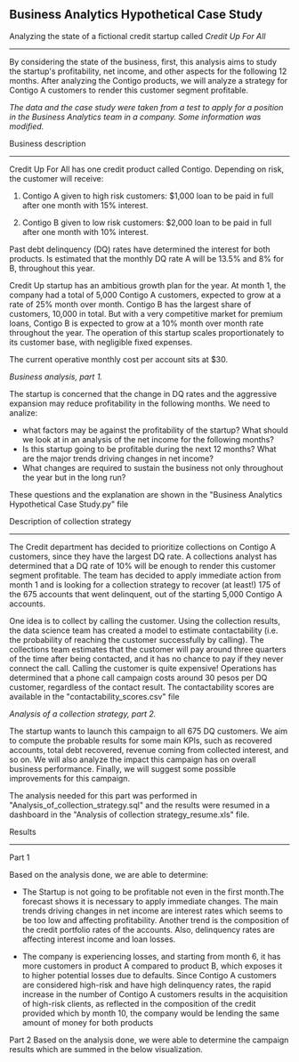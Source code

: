 ## **Business Analytics Hypothetical Case Study**
Analyzing the state of a fictional credit startup called *Credit Up For All*

---------------

By considering the state of the business, first, this analysis aims to study the startup's profitability, net income, and other aspects for the following 12 months. After analyzing the Contigo products, we will analyze a strategy for Contigo A customers to render this customer segment profitable.

*The data and the case study were taken from a test to apply for a position in the Business Analytics team in a company. Some information was modified.*



Business description 

---------------

Credit Up For All has one credit product called Contigo. Depending on risk, the customer will receive:

1. Contigo A given to high risk customers: $1,000 loan to be paid in full after one month with 15% interest. 

2. Contigo B given to low risk customers: $2,000 loan to be paid in full after one month with 10% interest. 


Past debt delinquency (DQ) rates have determined the interest for both products. Is estimated that the monthly DQ rate A will be 13.5% and 8% for B, throughout this year.

Credit Up startup has an ambitious growth plan for the year. At month 1, the company had a total of 5,000 Contigo A customers, expected to grow at a rate of 25% month over month. Contigo B has the largest share of customers, 10,000 in total. But with a very competitive market for premium loans, Contigo B is expected to grow at a 10% month over month rate throughout the year. The operation of this startup scales proportionately to its customer base, with negligible fixed expenses.

The current operative monthly cost per account sits at $30.

*Business analysis, part 1.*


The startup is concerned that the change in DQ rates and the aggressive expansion may reduce profitability in the following months. We need to analize: 
- what factors may be against the profitability of the startup? What should we look at in an analysis of the net income for the following months? 
- Is this startup going to be profitable during the next 12 months? What are the major trends driving changes in net income?
- What changes are required to sustain the business not only throughout the year but in the long run? 

These questions and the explanation are shown in the "Business Analytics Hypothetical Case Study.py" file 

Description of collection strategy 

---------------


The Credit department has decided to prioritize collections on Contigo A customers, since they have the largest DQ rate. A collections analyst has determined that a DQ rate of 10% will be enough to render this customer segment profitable. The team has decided to apply immediate action from month 1 and is looking for a collection strategy to recover (at least!) 175 of the 675 accounts that went delinquent, out of the starting 5,000 Contigo A accounts.

One idea is to collect by calling the customer. Using the collection results, the data science team has created a model to estimate contactability (i.e. the probability of reaching the customer successfully by calling). The collections team estimates that the customer will pay around three quarters of the time after being contacted, and it has no chance to pay if they never connect the call. Calling the customer is quite expensive! Operations has determined that a phone call campaign costs around 30 pesos per DQ customer, regardless of the contact result. The contactability scores are available in the "contactability_scores.csv" file 

*Analysis of a collection strategy, part 2.*

The startup wants to launch this campaign to all 675 DQ customers. We aim to compute the probable results for some main KPIs, such as recovered accounts, total debt recovered, revenue coming from collected interest, and so on. We will also analyze the impact this campaign has on overall business performance. Finally, we will suggest some possible improvements for this campaign.

The analysis needed for this part was performed in "Analysis_of_collection_strategy.sql" and the results were resumed in a dashboard in the "Analysis of collection strategy_resume.xls" file.

Results

---------------


Part 1

Based on the analysis done, we are able to determine: 

- The Startup is not going to be profitable not even in the first month.The forecast shows it is necessary to apply immediate changes. The main trends driving changes in net income are interest rates which seems to be too low and affecting profitability. Another trend is the composition of the credit portfolio rates of the accounts. Also, delinquency rates are affecting interest income and loan losses.

- The company is experiencing losses, and starting from month 6, it has more customers in product A compared to product B, which exposes it to higher potential losses due to defaults. Since Contigo A customers are considered high-risk and have high delinquency rates, the rapid increase in the number of Contigo A customers results in the acquisition of high-risk clients, as reflected in the composition of the credit provided which by month 10, the company would be lending the same amount of money for both products



Part 2 
Based on the analysis done, we were able to determine the campaign results which are summed in the below visualization.
 

